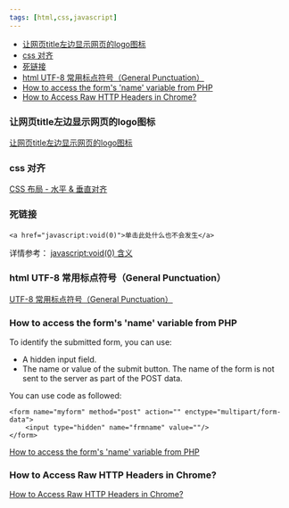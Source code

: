 ```yaml
---
tags: [html,css,javascript]
---
```


<p id="markdown-toc"></p>
<!-- vim-markdown-toc GFM -->

* [让网页title左边显示网页的logo图标](#让网页title左边显示网页的logo图标)
* [css 对齐](#css-对齐)
* [死链接](#死链接)
* [html UTF-8 常用标点符号（General Punctuation）](#html-utf-8-常用标点符号general-punctuation)
* [How to access the form's 'name' variable from PHP](#how-to-access-the-forms-name-variable-from-php)
* [How to Access Raw HTTP Headers in Chrome?](#how-to-access-raw-http-headers-in-chrome)

<!-- vim-markdown-toc -->

### 让网页title左边显示网页的logo图标
[让网页title左边显示网页的logo图标][title log]

[title log]:https://segmentfault.com/a/1190000007952589

### css 对齐
[CSS 布局 - 水平 & 垂直对齐][css-align]

[css-align]:http://www.runoob.com/css/css-align.html

### 死链接
```
<a href="javascript:void(0)">单击此处什么也不会发生</a>

```
详情参考： [javascript:void(0) 含义][js-void0]

[js-void0]:http://www.runoob.com/js/js-void.html

### html UTF-8 常用标点符号（General Punctuation）
[UTF-8 常用标点符号（General Punctuation） ][html-punctuation]

[html-punctuation]:http://www.runoob.com/charsets/ref-utf-punctuation.html

### How to access the form's 'name' variable from PHP
To identify the submitted form, you can use:

* A hidden input field.
* The name or value of the submit button.
The name of the form is not sent to the server as part of the POST data.

You can use code as followed:
```
<form name="myform" method="post" action="" enctype="multipart/form-data">
    <input type="hidden" name="frmname" value=""/>
</form>
```

[How to access the form's 'name' variable from PHP][form-name-post]

[form-name-post]:https://stackoverflow.com/questions/846020/how-to-access-the-forms-name-variable-from-php

### How to Access Raw HTTP Headers in Chrome?
[How to Access Raw HTTP Headers in Chrome?][raw-headers]

[raw-headers]:https://blogs.agilefaqs.com/2011/06/02/how-to-access-raw-http-headers-in-chrome/

